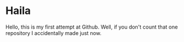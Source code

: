 # Haila

Hello, this is my first attempt at Github. Well, if you don't count that one repository I accidentally made just now.
